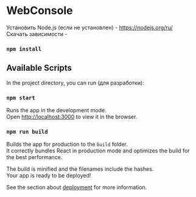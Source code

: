 # WebConsole
Установить Node.js (если не установлен) - https://nodejs.org/ru/<br />
Скачать зависимости - 
### `npm install`

## Available Scripts

In the project directory, you can run (для разработки):

### `npm start`

Runs the app in the development mode.<br />
Open [http://localhost:3000](http://localhost:3000) to view it in the browser.

### `npm run build`

Builds the app for production to the `build` folder.<br />
It correctly bundles React in production mode and optimizes the build for the best performance.

The build is minified and the filenames include the hashes.<br />
Your app is ready to be deployed!

See the section about [deployment](https://facebook.github.io/create-react-app/docs/deployment) for more information.

